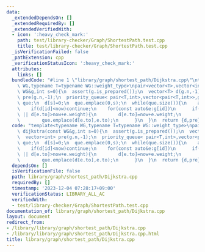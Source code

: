 ```yaml
---
data:
  _extendedDependsOn: []
  _extendedRequiredBy: []
  _extendedVerifiedWith:
  - icon: ':heavy_check_mark:'
    path: test/library-checker/Graph/ShortestPath.test.cpp
    title: test/library-checker/Graph/ShortestPath.test.cpp
  _isVerificationFailed: false
  _pathExtension: cpp
  _verificationStatusIcon: ':heavy_check_mark:'
  attributes:
    links: []
  bundledCode: "#line 1 \"library/graph/shortest_path/Dijkstra.cpp\"\ntemplate<typename\
    \ WG,typename T=typename WG::weight_type>\npair<vector<T>,vector<int>> dijkstra(const\
    \ WG&g,int s=0){\n  assert(g.is_prepared());\n  vector<T> d(g.n,-1);\n  vector<int>\
    \ pre(g.n,-1);\n  priority_queue< pair<T,int>,vector<pair<T,int>>,greater<pair<T,int>>>\
    \ que;\n  d[s]=0;\n  que.emplace(0,s);\n  while(que.size()){\n    auto [now,id]=que.top();que.pop();\n\
    \    if(d[id]<now)continue;\n    for(const auto&e:g[id])\n      if(d[e.to]==-1\
    \ || d[e.to]>now+e.weight){\n        d[e.to]=now+e.weight;\n        pre[e.to]=id;\n\
    \        que.emplace(d[e.to],e.to);\n      }\n  }\n  return {d,pre};\n}\n"
  code: "template<typename WG,typename T=typename WG::weight_type>\npair<vector<T>,vector<int>>\
    \ dijkstra(const WG&g,int s=0){\n  assert(g.is_prepared());\n  vector<T> d(g.n,-1);\n\
    \  vector<int> pre(g.n,-1);\n  priority_queue< pair<T,int>,vector<pair<T,int>>,greater<pair<T,int>>>\
    \ que;\n  d[s]=0;\n  que.emplace(0,s);\n  while(que.size()){\n    auto [now,id]=que.top();que.pop();\n\
    \    if(d[id]<now)continue;\n    for(const auto&e:g[id])\n      if(d[e.to]==-1\
    \ || d[e.to]>now+e.weight){\n        d[e.to]=now+e.weight;\n        pre[e.to]=id;\n\
    \        que.emplace(d[e.to],e.to);\n      }\n  }\n  return {d,pre};\n}"
  dependsOn: []
  isVerificationFile: false
  path: library/graph/shortest_path/Dijkstra.cpp
  requiredBy: []
  timestamp: '2023-12-04 07:28:17+09:00'
  verificationStatus: LIBRARY_ALL_AC
  verifiedWith:
  - test/library-checker/Graph/ShortestPath.test.cpp
documentation_of: library/graph/shortest_path/Dijkstra.cpp
layout: document
redirect_from:
- /library/library/graph/shortest_path/Dijkstra.cpp
- /library/library/graph/shortest_path/Dijkstra.cpp.html
title: library/graph/shortest_path/Dijkstra.cpp
---
```

